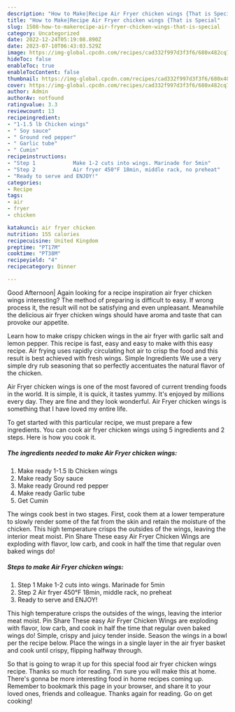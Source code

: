 ```yaml
---
description: "How to Make|Recipe Air Fryer chicken wings {That is Special"
title: "How to Make|Recipe Air Fryer chicken wings {That is Special"
slug: 1508-how-to-makerecipe-air-fryer-chicken-wings-that-is-special
category: Uncategorized
date: 2022-12-24T05:19:08.890Z
date: 2023-07-10T06:43:03.529Z
image: https://img-global.cpcdn.com/recipes/cad332f997d3f3f6/680x482cq70/air-fryer-chicken-wings-recipe-main-photo.jpg
hideToc: false
enableToc: true
enableTocContent: false
thumbnail: https://img-global.cpcdn.com/recipes/cad332f997d3f3f6/680x482cq70/air-fryer-chicken-wings-recipe-main-photo.jpg
cover: https://img-global.cpcdn.com/recipes/cad332f997d3f3f6/680x482cq70/air-fryer-chicken-wings-recipe-main-photo.jpg
author: Admin
authorAv: notfound
ratingvalue: 3.3
reviewcount: 13
recipeingredient:
- "1-1.5 lb Chicken wings"
- " Soy sauce"
- " Ground red pepper"
- " Garlic tube"
- " Cumin"
recipeinstructions:
- "Step 1            Make 1-2 cuts into wings. Marinade for 5min"
- "Step 2            Air fryer 450°F 18min, middle rack, no preheat"
- "Ready to serve and ENJOY!"
categories:
- Recipe
tags:
- air
- fryer
- chicken

katakunci: air fryer chicken 
nutrition: 155 calories
recipecuisine: United Kingdom
preptime: "PT17M"
cooktime: "PT38M"
recipeyield: "4"
recipecategory: Dinner

---
```



Good Afternoon| Again looking for a recipe inspiration air fryer chicken wings interesting? The method of preparing is difficult to easy. If wrong process it, the result will not be satisfying and even unpleasant. Meanwhile the delicious air fryer chicken wings should have aroma and taste that can provoke our appetite.





Learn how to make crispy chicken wings in the air fryer with garlic salt and lemon pepper. This recipe is fast, easy and easy to make with this easy recipe. Air frying uses rapidly circulating hot air to crisp the food and this result is best achieved with fresh wings. Simple Ingredients We use a very simple dry rub seasoning that so perfectly accentuates the natural flavor of the chicken.

Air Fryer chicken wings is one of the most favored of current trending foods in the world. It is simple, it is quick, it tastes yummy. It's enjoyed by millions every day. They are fine and they look wonderful. Air Fryer chicken wings is something that I have loved my entire life.


To get started with this particular recipe, we must prepare a few ingredients. You can cook air fryer chicken wings using 5 ingredients and 2 steps. Here is how you cook it.

<!--inarticleads1-->

##### The ingredients needed to make Air Fryer chicken wings:

1. Make ready 1-1.5 lb Chicken wings
1. Make ready  Soy sauce
1. Make ready  Ground red pepper
1. Make ready  Garlic tube
1. Get  Cumin


The wings cook best in two stages. First, cook them at a lower temperature to slowly render some of the fat from the skin and retain the moisture of the chicken. This high temperature crisps the outsides of the wings, leaving the interior meat moist. Pin Share These easy Air Fryer Chicken Wings are exploding with flavor, low carb, and cook in half the time that regular oven baked wings do! 

<!--inarticleads2-->

##### Steps to make Air Fryer chicken wings:

1. Step 1            Make 1-2 cuts into wings. Marinade for 5min
1. Step 2            Air fryer 450°F 18min, middle rack, no preheat
1. Ready to serve and ENJOY!

This high temperature crisps the outsides of the wings, leaving the interior meat moist. Pin Share These easy Air Fryer Chicken Wings are exploding with flavor, low carb, and cook in half the time that regular oven baked wings do! Simple, crispy and juicy tender inside. Season the wings in a bowl per the recipe below. Place the wings in a single layer in the air fryer basket and cook until crispy, flipping halfway through. 

So that is going to wrap it up for this special food air fryer chicken wings recipe. Thanks so much for reading. I'm sure you will make this at home. There's gonna be more interesting food in home recipes coming up. Remember to bookmark this page in your browser, and share it to your loved ones, friends and colleague. Thanks again for reading. Go on get cooking!
